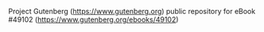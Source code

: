 Project Gutenberg (https://www.gutenberg.org) public repository for eBook #49102 (https://www.gutenberg.org/ebooks/49102)
